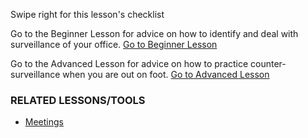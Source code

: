 [Title]: # (Что теперь?)
[Order]: # (23)

Swipe right for this lesson's checklist

Go to the Beginner Lesson for advice on how to identify and deal with surveillance of your office.
[Go to Beginner Lesson](umbrella://lesson/counter_surveillance/0)

Go to the Advanced Lesson for advice on how to practice counter-surveillance when you are out on foot.
[Go to Advanced Lesson](umbrella://lesson/counter_surveillance/1)

### RELATED LESSONS/TOOLS

*   [Meetings](umbrella://lesson/meetings)